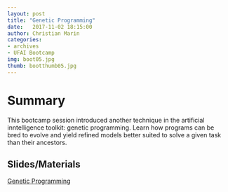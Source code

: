 ```yaml
---
layout: post
title: "Genetic Programming"
date:   2017-11-02 18:15:00
author: Christian Marin
categories:
- archives
- UFAI Bootcamp
img: boot05.jpg
thumb: bootthumb05.jpg
---
```


# Summary

This bootcamp session introduced another technique in the artificial inntelligence toolkit: genetic programming. Learn how programs can be bred to evolve and yield refined models better suited to solve a given task than their ancestors.

## Slides/Materials

[Genetic Programming](https://www.dropbox.com/sh/yc3f8zg7wyz5ueq/AACTkZOQgEP1lGzYCwENbjJ6a/algorithms?dl=0&preview=GP.zip)